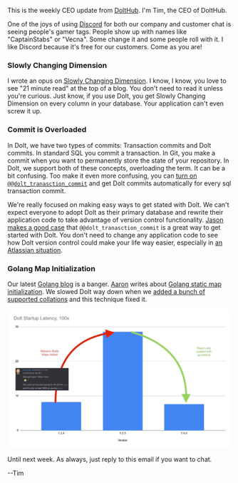 This is the weekly CEO update from [DoltHub](https://www.dolthub.com/). I'm Tim, the CEO of DoltHub. 

One of the joys of using [Discord](https://discord.gg/gqr7K4VNKe) for both our company and customer chat is seeing people's gamer tags. People show up with names like "CaptainStabs" or "Vecna". Some change it and some people roll with it. I like Discord because it's free for our customers. Come as you are!

### Slowly Changing Dimension

I wrote an opus on [Slowly Changing Dimension](https://www.dolthub.com/blog/2023-06-22-slowly-changing-dimension/). I know, I know, you love to see "21 minute read" at the top of a blog. You don't need to read it unless you're curious. Just know, if you use Dolt, you get Slowly Changing Dimension on every column in your database. Your application can't even screw it up. 

### Commit is Overloaded

In Dolt, we have two types of commits: Transaction commits and Dolt commits. In standard SQL you commit a transaction. In Git, you make a commit when you want to permanently store the state of your repository. In Dolt, we support both of these concepts, overloading the term. It can be a bit confusing. Too make it even more confusing, you can [turn on `@@dolt_tranasction_commit`](https://www.dolthub.com/blog/2023-06-21-automatic-dolt-commits/) and get Dolt commits automatically for every sql transaction commit.

We're really focused on making easy ways to get stated with Dolt. We can't expect everyone to adopt Dolt as their primary database and rewrite their application code to take advantage of version control functionality. [Jason makes a good case](https://www.dolthub.com/blog/2023-06-21-automatic-dolt-commits/) that `@@dolt_tranasction_commit` is a great way to get started with Dolt. You don't need to change any application code to see how Dolt version control could make your life way easier, especially in [an Atlassian situation](https://www.dolthub.com/blog/2022-04-14-atlassian-outage-prevention/). 

### Golang Map Initialization

Our latest [Golang blog](https://www.dolthub.com/blog/?q=golang) is a banger. [Aaron](https://www.dolthub.com/team#aaron) writes about [Golang static map initialization](https://www.dolthub.com/blog/2023-06-16-static-map-initialization-in-go/). We slowed Dolt way down when we [added a bunch of supported collations](https://docs.dolthub.com/sql-reference/sql-support/miscellaneous#collations-and-character-sets) and this technique fixed it.

[![Dolt Startup Latency](../images/dolt-startup-latency.jpg)](https://www.dolthub.com/blog/2023-06-16-static-map-initialization-in-go/)

Until next week. As always, just reply to this email if you want to chat.

--Tim
